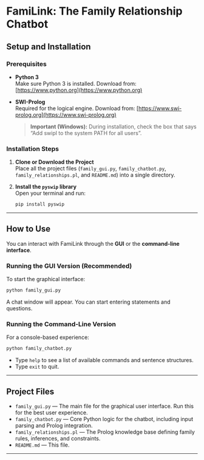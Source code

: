 # FamiLink: The Family Relationship Chatbot

## Setup and Installation

### Prerequisites

- **Python 3**  
  Make sure Python 3 is installed. Download from: [https://www.python.org](https://www.python.org)

- **SWI-Prolog**  
  Required for the logical engine. Download from: [https://www.swi-prolog.org](https://www.swi-prolog.org)  
  > **Important (Windows):** During installation, check the box that says “Add swipl to the system PATH for all users”.

### Installation Steps

1. **Clone or Download the Project**  
   Place all the project files (`family_gui.py`, `family_chatbot.py`, `family_relationships.pl`, and `README.md`) into a single directory.

2. **Install the `pyswip` library**  
   Open your terminal and run:

   ```bash
   pip install pyswip

---

## How to Use

You can interact with FamiLink through the **GUI** or the **command-line interface**.

### Running the GUI Version (Recommended)

To start the graphical interface:

```bash
python family_gui.py
```

A chat window will appear. You can start entering statements and questions.

### Running the Command-Line Version

For a console-based experience:

```bash
python family_chatbot.py
```

* Type `help` to see a list of available commands and sentence structures.
* Type `exit` to quit.

---

## Project Files

* `family_gui.py` — The main file for the graphical user interface. Run this for the best user experience.
* `family_chatbot.py` — Core Python logic for the chatbot, including input parsing and Prolog integration.
* `family_relationships.pl` — The Prolog knowledge base defining family rules, inferences, and constraints.
* `README.md` — This file.

---

```
